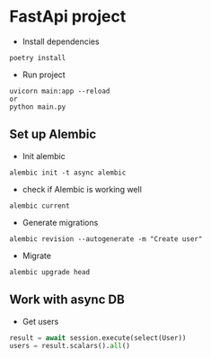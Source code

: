 # FastApi project

* Install dependencies
```shell
poetry install
```

* Run project
```shell
uvicorn main:app --reload
or 
python main.py
```

## Set up Alembic

* Init alembic
```shell
alembic init -t async alembic
```

* check if Alembic is working well
```shell
alembic current
```

* Generate migrations
```shell
alembic revision --autogenerate -m "Create user"
```

* Migrate
```shell
alembic upgrade head
```


## Work with async DB

* Get users
```python
result = await session.execute(select(User))
users = result.scalars().all()
```
